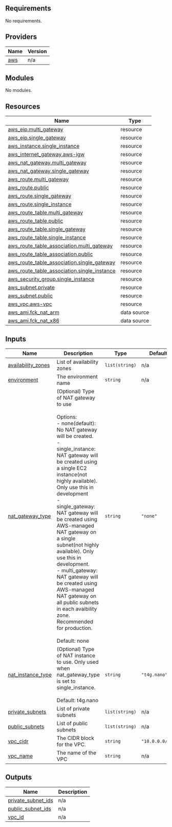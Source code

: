 <!-- BEGINNING OF PRE-COMMIT-TERRAFORM DOCS HOOK -->
## Requirements

No requirements.

## Providers

| Name | Version |
|------|---------|
| <a name="provider_aws"></a> [aws](#provider\_aws) | n/a |

## Modules

No modules.

## Resources

| Name | Type |
|------|------|
| [aws_eip.multi_gateway](https://registry.terraform.io/providers/hashicorp/aws/latest/docs/resources/eip) | resource |
| [aws_eip.single_gateway](https://registry.terraform.io/providers/hashicorp/aws/latest/docs/resources/eip) | resource |
| [aws_instance.single_instance](https://registry.terraform.io/providers/hashicorp/aws/latest/docs/resources/instance) | resource |
| [aws_internet_gateway.aws-igw](https://registry.terraform.io/providers/hashicorp/aws/latest/docs/resources/internet_gateway) | resource |
| [aws_nat_gateway.multi_gateway](https://registry.terraform.io/providers/hashicorp/aws/latest/docs/resources/nat_gateway) | resource |
| [aws_nat_gateway.single_gateway](https://registry.terraform.io/providers/hashicorp/aws/latest/docs/resources/nat_gateway) | resource |
| [aws_route.multi_gateway](https://registry.terraform.io/providers/hashicorp/aws/latest/docs/resources/route) | resource |
| [aws_route.public](https://registry.terraform.io/providers/hashicorp/aws/latest/docs/resources/route) | resource |
| [aws_route.single_gateway](https://registry.terraform.io/providers/hashicorp/aws/latest/docs/resources/route) | resource |
| [aws_route.single_instance](https://registry.terraform.io/providers/hashicorp/aws/latest/docs/resources/route) | resource |
| [aws_route_table.multi_gateway](https://registry.terraform.io/providers/hashicorp/aws/latest/docs/resources/route_table) | resource |
| [aws_route_table.public](https://registry.terraform.io/providers/hashicorp/aws/latest/docs/resources/route_table) | resource |
| [aws_route_table.single_gateway](https://registry.terraform.io/providers/hashicorp/aws/latest/docs/resources/route_table) | resource |
| [aws_route_table.single_instance](https://registry.terraform.io/providers/hashicorp/aws/latest/docs/resources/route_table) | resource |
| [aws_route_table_association.multi_gateway](https://registry.terraform.io/providers/hashicorp/aws/latest/docs/resources/route_table_association) | resource |
| [aws_route_table_association.public](https://registry.terraform.io/providers/hashicorp/aws/latest/docs/resources/route_table_association) | resource |
| [aws_route_table_association.single_gateway](https://registry.terraform.io/providers/hashicorp/aws/latest/docs/resources/route_table_association) | resource |
| [aws_route_table_association.single_instance](https://registry.terraform.io/providers/hashicorp/aws/latest/docs/resources/route_table_association) | resource |
| [aws_security_group.single_instance](https://registry.terraform.io/providers/hashicorp/aws/latest/docs/resources/security_group) | resource |
| [aws_subnet.private](https://registry.terraform.io/providers/hashicorp/aws/latest/docs/resources/subnet) | resource |
| [aws_subnet.public](https://registry.terraform.io/providers/hashicorp/aws/latest/docs/resources/subnet) | resource |
| [aws_vpc.aws-vpc](https://registry.terraform.io/providers/hashicorp/aws/latest/docs/resources/vpc) | resource |
| [aws_ami.fck_nat_arm](https://registry.terraform.io/providers/hashicorp/aws/latest/docs/data-sources/ami) | data source |
| [aws_ami.fck_nat_x86](https://registry.terraform.io/providers/hashicorp/aws/latest/docs/data-sources/ami) | data source |

## Inputs

| Name | Description | Type | Default | Required |
|------|-------------|------|---------|:--------:|
| <a name="input_availability_zones"></a> [availability\_zones](#input\_availability\_zones) | List of availability zones | `list(string)` | n/a | yes |
| <a name="input_environment"></a> [environment](#input\_environment) | The environment name | `string` | n/a | yes |
| <a name="input_nat_gateway_type"></a> [nat\_gateway\_type](#input\_nat\_gateway\_type) | (Optional) Type of NAT gateway to use<br><br>  Options:<br>    - none(default): No NAT gateway will be created.<br>    - single\_instance: NAT gateway will be created using a single EC2 instance(not highly available). Only use this in development<br>    - single\_gateway: NAT gateway will be created using AWS-managed NAT gateway on a single subnet(not highly available). Only use this in development.<br>    - multi\_gateway: NAT gateway will be created using AWS-managed NAT gateway on all public subnets in each avaibility zone. Recommended for production.<br><br>  Default: none | `string` | `"none"` | no |
| <a name="input_nat_instance_type"></a> [nat\_instance\_type](#input\_nat\_instance\_type) | (Optional) Type of NAT instance to use. Only used when nat\_gateway\_type is set to single\_instance.<br><br>  Default: t4g.nano | `string` | `"t4g.nano"` | no |
| <a name="input_private_subnets"></a> [private\_subnets](#input\_private\_subnets) | List of private subnets | `list(string)` | n/a | yes |
| <a name="input_public_subnets"></a> [public\_subnets](#input\_public\_subnets) | List of public subnets | `list(string)` | n/a | yes |
| <a name="input_vpc_cidr"></a> [vpc\_cidr](#input\_vpc\_cidr) | The CIDR block for the VPC. | `string` | `"10.0.0.0/16"` | no |
| <a name="input_vpc_name"></a> [vpc\_name](#input\_vpc\_name) | The name of the VPC | `string` | n/a | yes |

## Outputs

| Name | Description |
|------|-------------|
| <a name="output_private_subnet_ids"></a> [private\_subnet\_ids](#output\_private\_subnet\_ids) | n/a |
| <a name="output_public_subnet_ids"></a> [public\_subnet\_ids](#output\_public\_subnet\_ids) | n/a |
| <a name="output_vpc_id"></a> [vpc\_id](#output\_vpc\_id) | n/a |
<!-- END OF PRE-COMMIT-TERRAFORM DOCS HOOK -->
